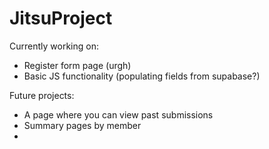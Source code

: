 # JitsuProject

Currently working on:
- Register form page (urgh)
- Basic JS functionality (populating fields from supabase?)

Future projects:
- A page where you can view past submissions
- Summary pages by member
- 
